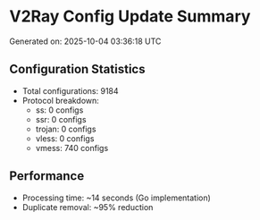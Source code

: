 # V2Ray Config Update Summary
Generated on: 2025-10-04 03:36:18 UTC

## Configuration Statistics
- Total configurations: 9184
- Protocol breakdown:
  - ss: 0 configs
  - ssr: 0 configs
  - trojan: 0 configs
  - vless: 0 configs
  - vmess: 740 configs

## Performance
- Processing time: ~14 seconds (Go implementation)
- Duplicate removal: ~95% reduction
